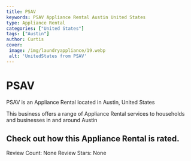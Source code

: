 ```yaml
---
title: PSAV
keywords: PSAV Appliance Rental Austin United States 
type: Appliance Rental 
categories: ["United States"]
tags: ["Austin"]
author: Curtis
cover:
 image: /img/laundryappliance/19.webp
 alt: 'UnitedStates from PSAV'
---
```


# PSAV
PSAV is an Appliance Rental located in Austin, United States

This business offers a range of Appliance Rental services to households and businesses in and around Austin

## Check out how this Appliance Rental is rated.
Review Count: None
Review Stars: None
